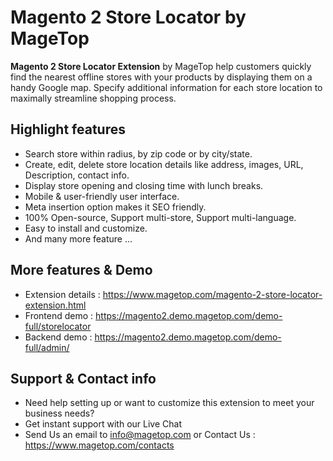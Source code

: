 # Magento 2 Store Locator by MageTop

**Magento 2 Store Locator Extension** by MageTop help customers quickly find the nearest offline stores with your products by displaying them on a handy Google map. Specify additional information for each store location to maximally streamline shopping process.

## Highlight features

- Search store within radius, by zip code or by city/state.
- Create, edit, delete store location details like address, images, URL, Description, contact info.
- Display store opening and closing time with lunch breaks.
- Mobile & user-friendly user interface.
- Meta insertion option makes it SEO friendly.
- 100% Open-source, Support multi-store, Support multi-language.
- Easy to install and customize.
- And many more feature ...

## More features & Demo

- Extension details : https://www.magetop.com/magento-2-store-locator-extension.html
- Frontend demo : https://magento2.demo.magetop.com/demo-full/storelocator
- Backend demo : https://magento2.demo.magetop.com/demo-full/admin/

## Support & Contact info

- Need help setting up or want to customize this extension to meet your business needs? 
- Get instant support with our Live Chat
- Send Us an email to info@magetop.com or Contact Us : https://www.magetop.com/contacts
